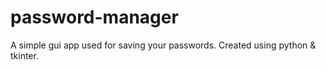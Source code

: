 # password-manager
 A simple gui app used for saving your passwords. Created using python & tkinter.
